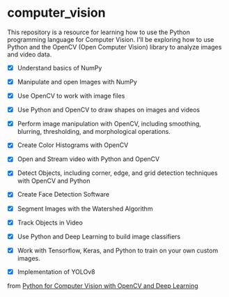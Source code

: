 # computer_vision

This repository is a resource for learning how to use the Python programming language for Computer Vision.
I'll be exploring how to use Python and the OpenCV (Open Computer Vision) library to analyze images and video data.

- [x] Understand basics of NumPy
- [x] Manipulate and open Images with NumPy
- [x] Use OpenCV to work with image files
- [x] Use Python and OpenCV to draw shapes on images and videos
- [x] Perform image manipulation with OpenCV, including smoothing, blurring, thresholding, and morphological operations.
- [x] Create Color Histograms with OpenCV
- [x] Open and Stream video with Python and OpenCV
- [x] Detect Objects, including corner, edge, and grid detection techniques with OpenCV and Python
- [x] Create Face Detection Software
- [x] Segment Images with the Watershed Algorithm
- [x] Track Objects in Video
- [x] Use Python and Deep Learning to build image classifiers
- [x] Work with Tensorflow, Keras, and Python to train on your own custom images.
- [x] Implementation of YOLOv8 


from [Python for Computer Vision with OpenCV and Deep Learning](https://www.udemy.com/course/python-for-computer-vision-with-opencv-and-deep-learning/)











